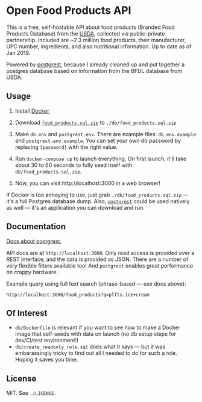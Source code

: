 # Open Food Products API

This is a free, self-hostable API about food products (Branded Food Products
Database) from the [USDA](https://www.ars.usda.gov/northeast-area/beltsville-md-bhnrc/beltsville-human-nutrition-research-center/nutrient-data-laboratory/docs/usda-branded-food-products-database/), collected via public-private partnership. Included are
~2.3 million food products, their manufacturer, UPC number, ingredients, and
also nutritional information. Up to date as of Jan 2019.

Powered by [postgrest](https://github.com/PostgREST/postgrest), because I already cleaned up and put together a postgres database based on information from the BFDL database from USDA.

## Usage

1.  Install [Docker](https://www.docker.com/products/docker-desktop)

2.  Download [`food_products.sql.zip`](https://www.dropbox.com/s/e666mk2aj4lf6ve/food_products.sql.zip?dl=0) to `./db/food_products.sql.zip`

3.  Make `db.env` and `postgrest.env`. There are example files: `db.env.example`
    and `postgrest.env.example`. You can set your own db password by replacing
    `[password]` with the right value.

4.  Run `docker-compose up` to launch everything. On first launch, it'll take
    about 30 to 60 seconds to fully seed itself with `db/food_products.sql.zip`.

5.  Now, you can visit http://localhost:3000 in a web browser!

If Docker is too annoying to use, just grab `./db/food_products.sql.zip` -- it's
a full Postgres database dump. Also, [`postgrest`](http://postgrest.org) could
be used natively as well –– it's an application you can download and run.

## Documentation

[Docs about postgrest.](http://postgrest.org/en/v5.2/install.html#configuration)

API docs are at `http://localhost:3000`. Only read access is provided over a
REST interface, and the data is provided as JSON. There are a number of very
flexible filters available too! And `postgrest` enables great performance on
crappy hardware.

Example query using full text search (phrase-based –– see docs above):

```
http://localhost:3000/food_products?q=plfts.ice+cream
```

## Of Interest

- `db/Dockerfile` is relevant if you want to see how to make a Docker image that self-seeds with data on launch (no db setup steps for dev/CI/test environment!)
- `db/create_readonly_role.sql` does what it says –– but it was embarassingly
  tricky to find out all I needed to do for such a role. Hoping it saves you
  time.

## License

MIT. See `./LICENSE`.
